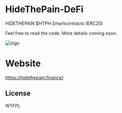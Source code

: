 # HideThePain-DeFi
HIDETHEPAIN $HTPH Smartcontracts (ERC20)

Feel free to read the code. More details coming soon.

![logo](https://hidethepain.finance/htph-logo.png)

# Website
https://hidethepain.finance/

## License

WTFPL

